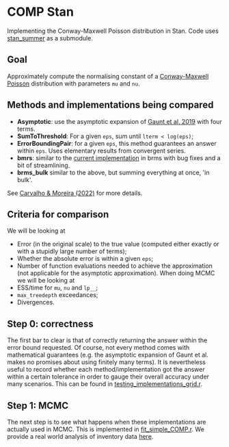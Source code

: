 # COMP Stan
Implementing the Conway-Maxwell Poisson distribution in Stan. Code uses [stan_summer](https://github.com/GuidoAMoreira/stan_summer) as a submodule. 

## Goal
Approximately compute the normalising constant of a [Conway-Maxwell Poisson](https://en.wikipedia.org/wiki/Conway%E2%80%93Maxwell%E2%80%93Poisson_distribution) distribution with parameters `mu` and `nu`. 

## Methods and implementations being compared

- **Asymptotic**: use the asymptotic expansion of [Gaunt et al. 2019](https://ideas.repec.org/a/spr/aistmt/v71y2019i1d10.1007_s10463-017-0629-6.html) with four terms.
- **SumToThreshold**: For a given `eps`, sum until `lterm < log(eps)`;
- **ErrorBoundingPair**: for a given `eps`, this method guarantees an answer within `eps`. Uses elementary results from convergent series.
- **bmrs**: similar to the [current implementation]( https://github.com/paul-buerkner/brms/blob/master/inst/chunks/fun_com_poisson.stan) in brms with bug fixes and a bit of streamlining.
- **brms_bulk** similar to the above, but summing everything at once, 'in bulk'.

See [Carvalho & Moreira (2022)](https://arxiv.org/abs/2202.06121) for more details.


## Criteria for comparison

We will be looking at 
- Error (in the original scale) to the true value (computed either exactly or with a stupidly large number of terms);
- Whether the absolute error is within a given `eps`;
- Number of function evaluations needed to achieve the approximation (not applicable for the asymptotic approximation).
When doing MCMC we will be looking at
- ESS/time for `mu`,  `nu` and `lp__`;
- `max_treedepth` exceedances;
- Divergences.

## Step 0: correctness

The first bar to clear is that of correctly returning the answer within the error bound requested.
Of course, not every method comes with mathematical guarantees (e.g. the asymptotic expansion of Gaunt et al. makes no promises about using finitely many terms).
It is nevertheless useful to record whether each method/implementation got the answer within a certain tolerance in order to gauge their overall accuracy under many scenarios.
This can be found in [testing_implementations_grid.r](https://github.com/maxbiostat/COMP_Stan/blob/main/testing_implementations_grid.r).

## Step 1: MCMC

The next step is to see what happens when these implementations are actually used in MCMC.
This is implemented in [fit_simple_COMP.r](https://github.com/maxbiostat/COMP_Stan/blob/main/fit_simple_COMP.r).
We provide a real world analysis of inventory data [here](https://github.com/maxbiostat/COMP_Stan/blob/main/fit_inventory_COMP_reparametrisation.r). 
